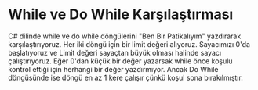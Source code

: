 # While ve Do While Karşılaştırması
C# dilinde while ve do while döngülerini "Ben Bir Patikalıyım" yazdırarak karşılaştırıyoruz.
Her iki döngü için bir limit değeri alıyoruz. Sayacımızı 0'da başlatıyoruz ve Limit değeri sayaçtan büyük olması halinde sayacı çalıştırıyoruz.
Eğer 0'dan küçük bir değer yazarsak while önce koşulu kontrol ettiği için herhangi bir değer yazdırmıyor. Ancak Do While döngüsünde ise döngü en az 1 kere çalışır çünkü koşul sona bırakılmıştır.
